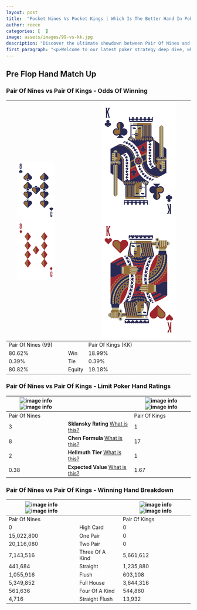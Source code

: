 ```yaml
---
layout: post
title:  "Pocket Nines Vs Pocket Kings | Which Is The Better Hand In Poker? A Complete Guide"
author: reece
categories: [  ]
image: assets/images/99-vs-kk.jpg
description: "Discover the ultimate showdown between Pair Of Nines and Pair Of Kings in poker! Uncover the odds, strategies, and scenarios where one hand triumphs over the other. Get ready to up your poker game with this thrilling analysis."
first_paragraph: "<p>Welcome to our latest poker strategy deep dive, where we're pitting two distinct hands against each other in a high-stakes showdown: Pair Of Nines vs Pair Of Kings.</p><p>In the dynamic world of poker, every decision counts, and knowing which hand holds the upper hand is key to your success at the table.</p><p>In this article, we'll dissect these two hands, explore the scenarios where one dominates the other, and equip you with the knowledge to make strategic choices that can tip the odds in your favor.</p><p>Get ready to unravel the intriguing dynamics of these poker hands and elevate your game to new heights.</p>"
---
```




[comment]: # (sp0)

## Pre Flop Hand Match Up

<div class="table hand-ratings" markdown="1"> 



### Pair Of Nines vs Pair Of Kings - Odds Of Winning


    
| ![image info](assets/images/hand1/9.png) ![image info](assets/images/hand1/9o.png) |  | ![image info](assets/images/hand2/K.png) ![image info](assets/images/hand2/ko.png) |
| -------- | -------- | -------- |
| Pair Of Nines (99) |  | Pair Of Kings (KK) |
| 80.62% | Win | 18.99% |
| 0.39% | Tie | 0.39% |
| 80.82% | Equity | 19.18% |




[comment]: # (sp1)



### Pair Of Nines vs Pair Of Kings - Limit Poker Hand Ratings


    
| ![image info](https://www.riverpairs.com/assets/images/hand1/9.png) ![image info](https://www.riverpairs.com/assets/images/hand1/9o.png) |  | ![image info](https://www.riverpairs.com/assets/images/hand2/K.png) ![image info](https://www.riverpairs.com/assets/images/hand2/ko.png) |
| -------- | -------- | -------- |
| Pair Of Nines |  | Pair Of Kings |
| 3 | **Sklansky Rating** [What is this?](/sklansky-rating-explained) | 1 |
| 8 | **Chen Formula** [What is this?](/chen-formula-explained) | 17 |
| 2 | **Hellmuth Tier** [What is this?](/Hellmuth-tier-explained) | 1 |
| 0.38 | **Expected Value** [What is this?](/expected-value-explained) | 1.67 |




[comment]: # (sp2)



### Pair Of Nines vs Pair Of Kings - Winning Hand Breakdown


    
| ![image info](https://www.riverpairs.com/assets/images/hand1/9.png) ![image info](https://www.riverpairs.com/assets/images/hand1/9o.png) |  | ![image info](https://www.riverpairs.com/assets/images/hand2/K.png) ![image info](https://www.riverpairs.com/assets/images/hand2/ko.png) |
| -------- | -------- | -------- |
| Pair Of Nines |  | Pair Of Kings |
| 0 | High Card | 0 |
| 15,022,800 | One Pair | 0 |
| 20,116,080 | Two Pair | 0 |
| 7,143,516 | Three Of A Kind | 5,661,612 |
| 441,684 | Straight | 1,235,880 |
| 1,055,916 | Flush | 603,108 |
| 5,349,852 | Full House | 3,644,316 |
| 561,636 | Four Of A Kind | 544,860 |
| 4,716 | Straight Flush | 13,932 |




[comment]: # (sp3)



</div>

[comment]: # (sp4)



[comment]: # (sp5)

